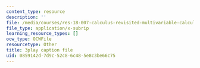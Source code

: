 ```yaml
---
content_type: resource
description: ''
file: /media/courses/res-18-007-calculus-revisited-multivariable-calculus-fall-2011/0859142d7d9c52c86c485e8c3be66c75_Yw8vBDhVs8o.srt
file_type: application/x-subrip
learning_resource_types: []
ocw_type: OCWFile
resourcetype: Other
title: 3play caption file
uid: 0859142d-7d9c-52c8-6c48-5e8c3be66c75
---
```

